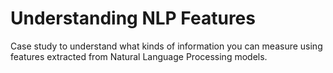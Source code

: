 # Understanding NLP Features
 Case study to understand what kinds of information you can measure using features extracted from Natural Language Processing models.
